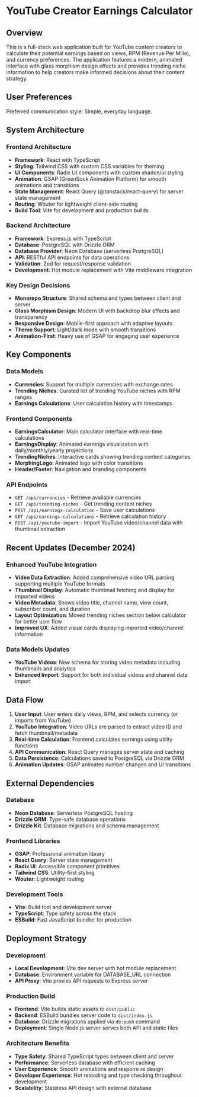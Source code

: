# YouTube Creator Earnings Calculator

## Overview

This is a full-stack web application built for YouTube content creators to calculate their potential earnings based on views, RPM (Revenue Per Mille), and currency preferences. The application features a modern, animated interface with glass morphism design effects and provides trending niche information to help creators make informed decisions about their content strategy.

## User Preferences

Preferred communication style: Simple, everyday language.

## System Architecture

### Frontend Architecture
- **Framework**: React with TypeScript
- **Styling**: Tailwind CSS with custom CSS variables for theming
- **UI Components**: Radix UI components with custom shadcn/ui styling
- **Animation**: GSAP (GreenSock Animation Platform) for smooth animations and transitions
- **State Management**: React Query (@tanstack/react-query) for server state management
- **Routing**: Wouter for lightweight client-side routing
- **Build Tool**: Vite for development and production builds

### Backend Architecture
- **Framework**: Express.js with TypeScript
- **Database**: PostgreSQL with Drizzle ORM
- **Database Provider**: Neon Database (serverless PostgreSQL)
- **API**: RESTful API endpoints for data operations
- **Validation**: Zod for request/response validation
- **Development**: Hot module replacement with Vite middleware integration

### Key Design Decisions
- **Monorepo Structure**: Shared schema and types between client and server
- **Glass Morphism Design**: Modern UI with backdrop blur effects and transparency
- **Responsive Design**: Mobile-first approach with adaptive layouts
- **Theme Support**: Light/dark mode with smooth transitions
- **Animation-First**: Heavy use of GSAP for engaging user experience

## Key Components

### Data Models
- **Currencies**: Support for multiple currencies with exchange rates
- **Trending Niches**: Curated list of trending YouTube niches with RPM ranges
- **Earnings Calculations**: User calculation history with timestamps

### Frontend Components
- **EarningsCalculator**: Main calculator interface with real-time calculations
- **EarningsDisplay**: Animated earnings visualization with daily/monthly/yearly projections
- **TrendingNiches**: Interactive cards showing trending content categories
- **MorphingLogo**: Animated logo with color transitions
- **Header/Footer**: Navigation and branding components

### API Endpoints
- `GET /api/currencies` - Retrieve available currencies
- `GET /api/trending-niches` - Get trending content niches
- `POST /api/earnings-calculation` - Save user calculations
- `GET /api/earnings-calculations` - Retrieve calculation history
- `POST /api/youtube-import` - Import YouTube video/channel data with thumbnail extraction

## Recent Updates (December 2024)

### Enhanced YouTube Integration
- **Video Data Extraction**: Added comprehensive video URL parsing supporting multiple YouTube formats
- **Thumbnail Display**: Automatic thumbnail fetching and display for imported videos
- **Video Metadata**: Shows video title, channel name, view count, subscriber count, and duration
- **Layout Optimization**: Moved trending niches section below calculator for better user flow
- **Improved UX**: Added visual cards displaying imported video/channel information

### Data Models Updates
- **YouTube Videos**: New schema for storing video metadata including thumbnails and analytics
- **Enhanced Import**: Support for both individual videos and channel data import

## Data Flow

1. **User Input**: User enters daily views, RPM, and selects currency (or imports from YouTube)
2. **YouTube Integration**: Video URLs are parsed to extract video ID and fetch thumbnail/metadata
3. **Real-time Calculation**: Frontend calculates earnings using utility functions
4. **API Communication**: React Query manages server state and caching
5. **Data Persistence**: Calculations saved to PostgreSQL via Drizzle ORM
6. **Animation Updates**: GSAP animates number changes and UI transitions

## External Dependencies

### Database
- **Neon Database**: Serverless PostgreSQL hosting
- **Drizzle ORM**: Type-safe database operations
- **Drizzle Kit**: Database migrations and schema management

### Frontend Libraries
- **GSAP**: Professional animation library
- **React Query**: Server state management
- **Radix UI**: Accessible component primitives
- **Tailwind CSS**: Utility-first styling
- **Wouter**: Lightweight routing

### Development Tools
- **Vite**: Build tool and development server
- **TypeScript**: Type safety across the stack
- **ESBuild**: Fast JavaScript bundler for production

## Deployment Strategy

### Development
- **Local Development**: Vite dev server with hot module replacement
- **Database**: Environment variable for DATABASE_URL connection
- **API Proxy**: Vite proxies API requests to Express server

### Production Build
- **Frontend**: Vite builds static assets to `dist/public`
- **Backend**: ESBuild bundles server code to `dist/index.js`
- **Database**: Drizzle migrations applied via `db:push` command
- **Deployment**: Single Node.js server serves both API and static files

### Architecture Benefits
- **Type Safety**: Shared TypeScript types between client and server
- **Performance**: Serverless database with efficient caching
- **User Experience**: Smooth animations and responsive design
- **Developer Experience**: Hot reloading and type checking throughout development
- **Scalability**: Stateless API design with external database